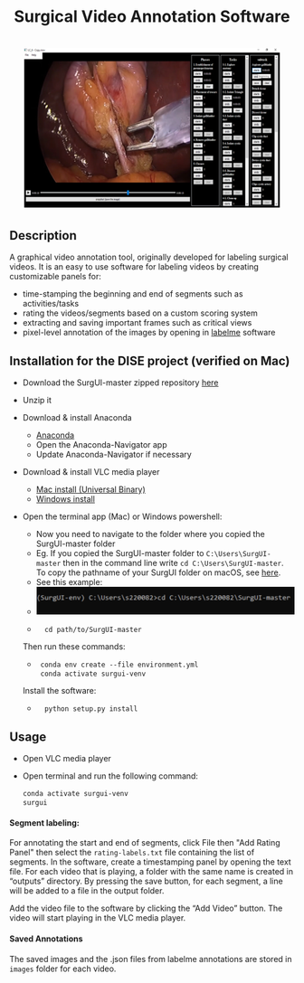 <h1 align="center">
Surgical Video Annotation Software
</h1> 

<h1 align="center">
  <img src="surgui.png">
</h1>

## Description

A graphical video annotation tool, originally developed for labeling surgical videos. It is an easy to use software for labeling videos by creating customizable panels for:

- time-stamping the beginning and end of segments such as activities/tasks
- rating the videos/segments based on a custom scoring system
- extracting and saving important frames such as critical views
- pixel-level annotation of the images by opening in [labelme](https://github.com/wkentaro/labelme/) software

## Installation for the DISE project (verified on Mac)

- Download the SurgUI-master zipped repository [here](https://github.com/wzkariampuzha/SurgUI/archive/refs/heads/master.zip) 
- Unzip it
- Download \& install Anaconda
  - [Anaconda](https://www.anaconda.com/download/success)
  - Open the Anaconda-Navigator app
  - Update Anaconda-Navigator if necessary
- Download \& install VLC media player
  - [Mac install (Universal Binary)](https://get.videolan.org/vlc/3.0.21/macosx/vlc-3.0.21-universal.dmg) 
  - [Windows install](https://apps.microsoft.com/detail/xpdm1zw6815mqm?ocid=webpdpshare)

 - Open the terminal app (Mac) or Windows powershell:
    - Now you need to navigate to the folder where you copied the SurgUI-master folder 
    - Eg. If you copied the SurgUI-master folder	 to `C:\Users\SurgUI-master` then in the command line write `cd C:\Users\SurgUI-master`. To copy the pathname of your SurgUI folder on macOS, see [here](https://support.apple.com/en-gb/guide/mac-help/mchlp1774/mac#:~:text=Show%20the%20path%20to%20a,show%20the%20path%20bar%20momentarily.).  
    - See this example: 
    - <img src="change-working-directory-example.png">
    - ```shell
        cd path/to/SurgUI-master
        ```
    Then run these commands:
     - ```shell
        conda env create --file environment.yml
        conda activate surgui-venv
        ```
    Install the software:
    - ```shell
        python setup.py install
      ```

## Usage
- Open VLC media player

- Open terminal and run the following command:
    ```shell
    conda activate surgui-venv
    surgui
    ```

#### Segment labeling:
For annotating the start and end of segments, click File then "Add Rating Panel" then select the `rating-labels.txt` file containing the list of segments. In the software, create a timestamping panel by opening the text file. For each video that is playing, a folder with the same name is created in “outputs” directory. By pressing the save button, for each segment, a line will be added to a file in the output folder.

Add the video file to the software by clicking the “Add Video” button. The video will start playing in the VLC media player.

#### Saved Annotations
The saved images and the .json files from labelme annotations are stored in `images` folder for each video.